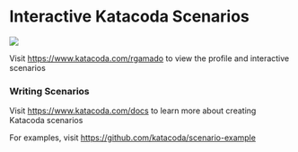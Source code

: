 # Interactive Katacoda Scenarios

[![](http://shields.katacoda.com/katacoda/rgamado/count.svg)](https://www.katacoda.com/rgamado "Get your profile on Katacoda.com")

Visit https://www.katacoda.com/rgamado to view the profile and interactive scenarios

### Writing Scenarios
Visit https://www.katacoda.com/docs to learn more about creating Katacoda scenarios

For examples, visit https://github.com/katacoda/scenario-example
